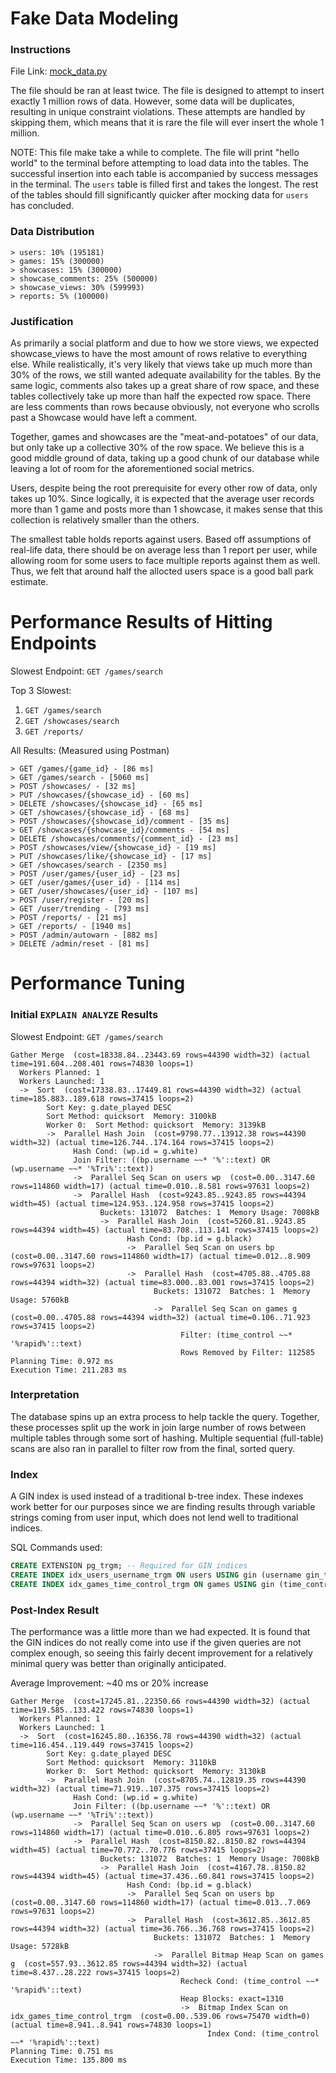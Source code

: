 # Fake Data Modeling

### Instructions

File Link: [mock_data.py](../src/test/fake_data/mock_data.py)

The file should be ran at least twice. The file is designed to attempt to insert exactly 1 million rows of data. However, some data will be duplicates, resulting in unique constraint violations. These attempts are handled by skipping them, which means that it is rare the file will ever insert the whole 1 million.

NOTE: This file make take a while to complete. The file will print "hello world" to the terminal before attempting to load data into the tables. The successful insertion into each table is accompanied by success messages in the terminal. The `users` table is filled first and takes the longest. The rest of the tables should fill significantly quicker after mocking data for `users` has concluded.

### Data Distribution
```
> users: 10% (195181)
> games: 15% (300000)
> showcases: 15% (300000)
> showcase_comments: 25% (500000)
> showcase_views: 30% (599993)
> reports: 5% (100000)
```

### Justification
As primarily a social platform and due to how we store views, we expected showcase_views to have the most amount of rows relative to everything else. While realistically, it's very likely that views take up much more than 30% of the rows, we still wanted adequate availability for the tables. By the same logic, comments also takes up a great share of row space, and these tables collectively take up more than half the expected row space. There are less comments than rows because obviously, not everyone who scrolls past a Showcase would have left a comment.

Together, games and showcases are the "meat-and-potatoes" of our data, but only take up a collective 30% of the row space. We believe this is a good middle ground of data, taking up a good chunk of our database while leaving a lot of room for the aforementioned social metrics.

Users, despite being the root prerequisite for every other row of data, only takes up 10%. Since logically, it is expected that the average user records more than 1 game and posts more than 1 showcase, it makes sense that this collection is relatively smaller than the others.

The smallest table holds reports against users. Based off assumptions of real-life data, there should be on average less than 1 report per user, while allowing room for some users to face multiple reports against them as well. Thus, we felt that around half the allocted users space is a good ball park estimate.


# Performance Results of Hitting Endpoints
Slowest Endpoint: `GET /games/search`

Top 3 Slowest:

1. `GET /games/search`
2. `GET /showcases/search`
3. `GET /reports/`

All Results: (Measured using Postman)

```
> GET /games/{game_id} - [86 ms]
> GET /games/search - [5060 ms]
> POST /showcases/ - [32 ms]
> PUT /showcases/{showcase_id} - [60 ms]
> DELETE /showcases/{showcase_id} - [65 ms]
> GET /showcases/{showcase_id} - [68 ms]
> POST /showcases/{showcase_id}/comment - [35 ms]
> GET /showcases/{showcase_id}/comments - [54 ms]
> DELETE /showcases/comments/{comment_id} - [23 ms]
> POST /showcases/view/{showcase_id} - [19 ms]
> PUT /showcases/like/{showcase_id} - [17 ms]
> GET /showcases/search - [2350 ms]
> POST /user/games/{user_id} - [23 ms]
> GET /user/games/{user_id} - [114 ms]
> GET /user/showcases/{user_id} - [107 ms]
> POST /user/register - [20 ms]
> GET /user/trending - [793 ms]
> POST /reports/ - [21 ms]
> GET /reports/ - [1940 ms]
> POST /admin/autowarn - [882 ms]
> DELETE /admin/reset - [81 ms]
```

# Performance Tuning

### Initial `EXPLAIN ANALYZE` Results
Slowest Endpoint: `GET /games/search`
```
Gather Merge  (cost=18338.84..23443.69 rows=44390 width=32) (actual time=191.604..208.401 rows=74830 loops=1)
  Workers Planned: 1
  Workers Launched: 1
  ->  Sort  (cost=17338.83..17449.81 rows=44390 width=32) (actual time=185.883..189.618 rows=37415 loops=2)
        Sort Key: g.date_played DESC
        Sort Method: quicksort  Memory: 3100kB
        Worker 0:  Sort Method: quicksort  Memory: 3139kB
        ->  Parallel Hash Join  (cost=9798.77..13912.38 rows=44390 width=32) (actual time=126.744..174.164 rows=37415 loops=2)
              Hash Cond: (wp.id = g.white)
              Join Filter: ((bp.username ~~* '%'::text) OR (wp.username ~~* '%Tri%'::text))
              ->  Parallel Seq Scan on users wp  (cost=0.00..3147.60 rows=114860 width=17) (actual time=0.010..8.581 rows=97631 loops=2)
              ->  Parallel Hash  (cost=9243.85..9243.85 rows=44394 width=45) (actual time=124.953..124.958 rows=37415 loops=2)
                    Buckets: 131072  Batches: 1  Memory Usage: 7008kB
                    ->  Parallel Hash Join  (cost=5260.81..9243.85 rows=44394 width=45) (actual time=83.708..113.141 rows=37415 loops=2)
                          Hash Cond: (bp.id = g.black)
                          ->  Parallel Seq Scan on users bp  (cost=0.00..3147.60 rows=114860 width=17) (actual time=0.012..8.909 rows=97631 loops=2)
                          ->  Parallel Hash  (cost=4705.88..4705.88 rows=44394 width=32) (actual time=83.000..83.001 rows=37415 loops=2)
                                Buckets: 131072  Batches: 1  Memory Usage: 5760kB
                                ->  Parallel Seq Scan on games g  (cost=0.00..4705.88 rows=44394 width=32) (actual time=0.106..71.923 rows=37415 loops=2)
                                      Filter: (time_control ~~* '%rapid%'::text)
                                      Rows Removed by Filter: 112585
Planning Time: 0.972 ms
Execution Time: 211.283 ms
```

### Interpretation
The database spins up an extra process to help tackle the query. Together, these processes split up the work in join large number of rows between multiple tables through some sort of hashing. Multiple sequential (full-table) scans are also ran in parallel to filter row from the final, sorted query.

### Index
A GIN index is used instead of a traditional b-tree index. These indexes work better for our purposes since we are finding results through variable strings coming from user input, which does not lend well to traditional indices.

SQL Commands used:
``` sql
CREATE EXTENSION pg_trgm; -- Required for GIN indices
CREATE INDEX idx_users_username_trgm ON users USING gin (username gin_trgm_ops);
CREATE INDEX idx_games_time_control_trgm ON games USING gin (time_control gin_trgm_ops);
```

### Post-Index Result

The performance was a little more than we had expected. It is found that the GIN indices do not really come into use if the given queries are not complex enough, so seeing this fairly decent improvement for a relatively minimal query was better than originally anticipated.

Average Improvement: ~40 ms or 20% increase

```
Gather Merge  (cost=17245.81..22350.66 rows=44390 width=32) (actual time=119.585..133.422 rows=74830 loops=1)
  Workers Planned: 1
  Workers Launched: 1
  ->  Sort  (cost=16245.80..16356.78 rows=44390 width=32) (actual time=116.454..119.449 rows=37415 loops=2)
        Sort Key: g.date_played DESC
        Sort Method: quicksort  Memory: 3110kB
        Worker 0:  Sort Method: quicksort  Memory: 3130kB
        ->  Parallel Hash Join  (cost=8705.74..12819.35 rows=44390 width=32) (actual time=71.919..107.375 rows=37415 loops=2)
              Hash Cond: (wp.id = g.white)
              Join Filter: ((bp.username ~~* '%'::text) OR (wp.username ~~* '%Tri%'::text))
              ->  Parallel Seq Scan on users wp  (cost=0.00..3147.60 rows=114860 width=17) (actual time=0.010..6.805 rows=97631 loops=2)
              ->  Parallel Hash  (cost=8150.82..8150.82 rows=44394 width=45) (actual time=70.772..70.776 rows=37415 loops=2)
                    Buckets: 131072  Batches: 1  Memory Usage: 7008kB
                    ->  Parallel Hash Join  (cost=4167.78..8150.82 rows=44394 width=45) (actual time=37.436..60.841 rows=37415 loops=2)
                          Hash Cond: (bp.id = g.black)
                          ->  Parallel Seq Scan on users bp  (cost=0.00..3147.60 rows=114860 width=17) (actual time=0.013..7.069 rows=97631 loops=2)
                          ->  Parallel Hash  (cost=3612.85..3612.85 rows=44394 width=32) (actual time=36.766..36.768 rows=37415 loops=2)
                                Buckets: 131072  Batches: 1  Memory Usage: 5728kB
                                ->  Parallel Bitmap Heap Scan on games g  (cost=557.93..3612.85 rows=44394 width=32) (actual time=8.437..28.222 rows=37415 loops=2)
                                      Recheck Cond: (time_control ~~* '%rapid%'::text)
                                      Heap Blocks: exact=1310
                                      ->  Bitmap Index Scan on idx_games_time_control_trgm  (cost=0.00..539.06 rows=75470 width=0) (actual time=8.941..8.941 rows=74830 loops=1)
                                            Index Cond: (time_control ~~* '%rapid%'::text)
Planning Time: 0.751 ms
Execution Time: 135.800 ms
```
